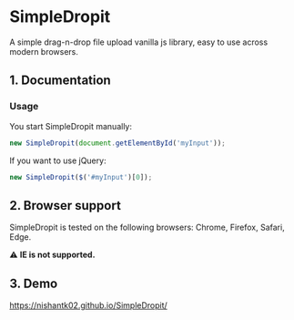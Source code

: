 # SimpleDropit
A simple drag-n-drop file upload vanilla js library, easy to use across modern browsers.

## 1. Documentation
### Usage

You start SimpleDropit manually:

```js
new SimpleDropit(document.getElementById('myInput'));
```

If you want to use jQuery:

```js
new SimpleDropit($('#myInput')[0]);
```

## 2. Browser support
SimpleDropit is tested on the following browsers: Chrome, Firefox, Safari, Edge.

:warning: **IE is not supported.**

## 3. Demo
https://nishantk02.github.io/SimpleDropit/
